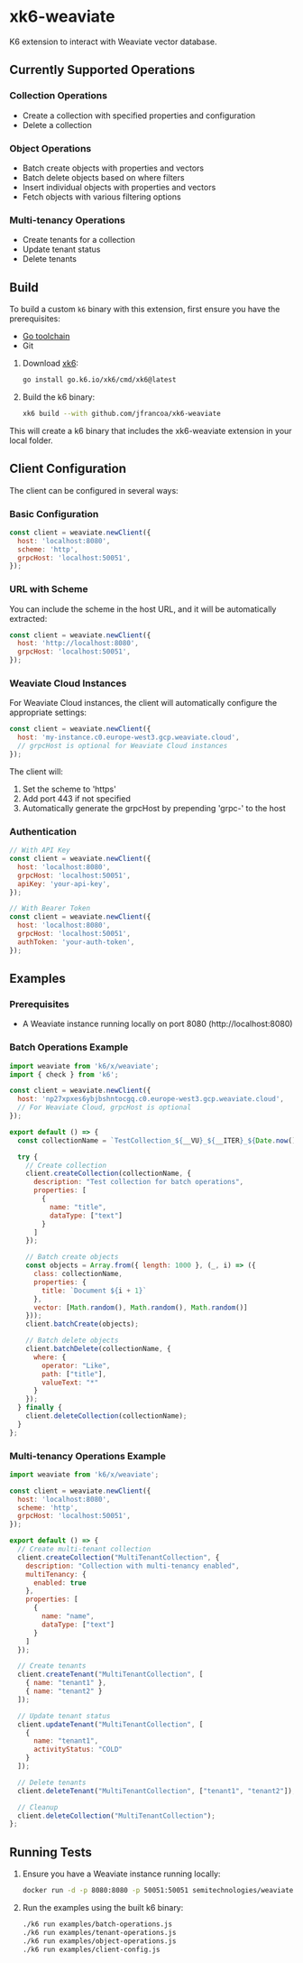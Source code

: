 # xk6-weaviate

K6 extension to interact with Weaviate vector database.

## Currently Supported Operations

### Collection Operations
- Create a collection with specified properties and configuration
- Delete a collection

### Object Operations
- Batch create objects with properties and vectors
- Batch delete objects based on where filters
- Insert individual objects with properties and vectors
- Fetch objects with various filtering options

### Multi-tenancy Operations
- Create tenants for a collection
- Update tenant status
- Delete tenants

## Build

To build a custom `k6` binary with this extension, first ensure you have the prerequisites:

- [Go toolchain](https://go101.org/article/go-toolchain.html)
- Git

1. Download [xk6](https://github.com/grafana/xk6):
    ```bash
    go install go.k6.io/xk6/cmd/xk6@latest
    ```

2. Build the k6 binary:
    ```bash
    xk6 build --with github.com/jfrancoa/xk6-weaviate
    ```

This will create a k6 binary that includes the xk6-weaviate extension in your local folder.

## Client Configuration

The client can be configured in several ways:

### Basic Configuration
```javascript
const client = weaviate.newClient({
  host: 'localhost:8080',
  scheme: 'http',
  grpcHost: 'localhost:50051',
});
```

### URL with Scheme
You can include the scheme in the host URL, and it will be automatically extracted:
```javascript
const client = weaviate.newClient({
  host: 'http://localhost:8080',
  grpcHost: 'localhost:50051',
});
```

### Weaviate Cloud Instances
For Weaviate Cloud instances, the client will automatically configure the appropriate settings:
```javascript
const client = weaviate.newClient({
  host: 'my-instance.c0.europe-west3.gcp.weaviate.cloud',
  // grpcHost is optional for Weaviate Cloud instances
});
```

The client will:
1. Set the scheme to 'https'
2. Add port 443 if not specified
3. Automatically generate the grpcHost by prepending 'grpc-' to the host

### Authentication
```javascript
// With API Key
const client = weaviate.newClient({
  host: 'localhost:8080',
  grpcHost: 'localhost:50051',
  apiKey: 'your-api-key',
});

// With Bearer Token
const client = weaviate.newClient({
  host: 'localhost:8080',
  grpcHost: 'localhost:50051',
  authToken: 'your-auth-token',
});
```

## Examples

### Prerequisites
- A Weaviate instance running locally on port 8080 (http://localhost:8080)

### Batch Operations Example
```javascript
import weaviate from 'k6/x/weaviate';
import { check } from 'k6';

const client = weaviate.newClient({
  host: 'np27xpxes6ybjbshntocgq.c0.europe-west3.gcp.weaviate.cloud',
  // For Weaviate Cloud, grpcHost is optional
});

export default () => {
  const collectionName = `TestCollection_${__VU}_${__ITER}_${Date.now()}`;

  try {
    // Create collection
    client.createCollection(collectionName, {
      description: "Test collection for batch operations",
      properties: [
        {
          name: "title",
          dataType: ["text"]
        }
      ]
    });

    // Batch create objects
    const objects = Array.from({ length: 1000 }, (_, i) => ({
      class: collectionName,
      properties: {
        title: `Document ${i + 1}`
      },
      vector: [Math.random(), Math.random(), Math.random()]
    }));
    client.batchCreate(objects);

    // Batch delete objects
    client.batchDelete(collectionName, {
      where: {
        operator: "Like",
        path: ["title"],
        valueText: "*"
      }
    });
  } finally {
    client.deleteCollection(collectionName);
  }
};
```

### Multi-tenancy Operations Example
```javascript
import weaviate from 'k6/x/weaviate';

const client = weaviate.newClient({
  host: 'localhost:8080',
  scheme: 'http',
  grpcHost: 'localhost:50051',
});

export default () => {
  // Create multi-tenant collection
  client.createCollection("MultiTenantCollection", {
    description: "Collection with multi-tenancy enabled",
    multiTenancy: {
      enabled: true
    },
    properties: [
      {
        name: "name",
        dataType: ["text"]
      }
    ]
  });

  // Create tenants
  client.createTenant("MultiTenantCollection", [
    { name: "tenant1" },
    { name: "tenant2" }
  ]);

  // Update tenant status
  client.updateTenant("MultiTenantCollection", [
    {
      name: "tenant1",
      activityStatus: "COLD"
    }
  ]);

  // Delete tenants
  client.deleteTenant("MultiTenantCollection", ["tenant1", "tenant2"]);

  // Cleanup
  client.deleteCollection("MultiTenantCollection");
};
```

## Running Tests

1. Ensure you have a Weaviate instance running locally:
   ```bash
   docker run -d -p 8080:8080 -p 50051:50051 semitechnologies/weaviate:latest
   ```

2. Run the examples using the built k6 binary:
   ```bash
   ./k6 run examples/batch-operations.js
   ./k6 run examples/tenant-operations.js
   ./k6 run examples/object-operations.js
   ./k6 run examples/client-config.js
   ```
